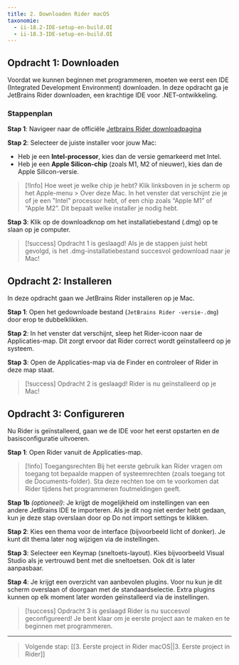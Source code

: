 ```yaml
---
title: 2. Downloaden Rider macOS
taxonomie:
  - ii-18.2-IDE-setup-en-build.OI
  - ii-18.3-IDE-setup-en-build.OI
---
```


## Opdracht 1: Downloaden
Voordat we kunnen beginnen met programmeren, moeten we eerst een IDE (Integrated Development Environment) downloaden. In deze opdracht ga je JetBrains Rider downloaden, een krachtige IDE voor .NET-ontwikkeling.

### Stappenplan

**Stap 1**: Navigeer naar de officiële [Jetbrains Rider downloadpagina](https://www.jetbrains.com/rider/download/#section=mac)

**Stap 2**: Selecteer de juiste installer voor jouw Mac:
* Heb je een **Intel-processor**, kies dan de versie gemarkeerd met Intel.
* Heb je een **Apple Silicon-chip** (zoals M1, M2 of nieuwer), kies dan de Apple Silicon-versie.

> [!Info] Hoe weet je welke chip je hebt?
> Klik linksboven in je scherm op het Apple-menu > Over deze Mac. In het venster dat verschijnt zie je of je een "Intel" processor hebt, of een chip zoals “Apple M1” of “Apple M2”. Dit bepaalt welke installer je nodig hebt.

**Stap 3**: Klik op de downloadknop om het installatiebestand (.dmg) op te slaan op je computer.

> [!success] Opdracht 1 is geslaagd!
> Als je de stappen juist hebt gevolgd, is het .dmg-installatiebestand succesvol gedownload naar je Mac!

## Opdracht 2: Installeren
In deze opdracht gaan we JetBrains Rider installeren op je Mac.

**Stap 1**: Open het gedownloade bestand (`JetBrains Rider -versie-.dmg`) door erop te dubbelklikken.

**Stap 2**: In het venster dat verschijnt, sleep het Rider-icoon naar de Applicaties-map. Dit zorgt ervoor dat Rider correct wordt geïnstalleerd op je systeem.

**Stap 3**: Open de Applicaties-map via de Finder en controleer of Rider in deze map staat.

> [!success] Opdracht 2 is geslaagd!
> Rider is nu geïnstalleerd op je Mac!

## Opdracht 3: Configureren
Nu Rider is geïnstalleerd, gaan we de IDE voor het eerst opstarten en de basisconfiguratie uitvoeren.

**Stap 1**: Open Rider vanuit de Applicaties-map.

> [!info] Toegangsrechten
> Bij het eerste gebruik kan Rider vragen om toegang tot bepaalde mappen of systeemrechten (zoals toegang tot de Documents-folder). Sta deze rechten toe om te voorkomen dat Rider tijdens het programmeren foutmeldingen geeft.

**Stap 1b** *(optioneel)*: Je krijgt de mogelijkheid om instellingen van een andere JetBrains IDE te importeren. Als je dit nog niet eerder hebt gedaan, kun je deze stap overslaan door op Do not import settings te klikken.

**Stap 2**: Kies een thema voor de interface (bijvoorbeeld licht of donker). Je kunt dit thema later nog wijzigen via de instellingen.

**Stap 3**: Selecteer een Keymap (sneltoets-layout). Kies bijvoorbeeld Visual Studio als je vertrouwd bent met die sneltoetsen. Ook dit is later aanpasbaar.

**Stap 4**: Je krijgt een overzicht van aanbevolen plugins. Voor nu kun je dit scherm overslaan of doorgaan met de standaardselectie. Extra plugins kunnen op elk moment later worden geïnstalleerd via de instellingen.

> [!success] Opdracht 3 is geslaagd
> Rider is nu succesvol geconfigureerd! Je bent klaar om je eerste project aan te maken en te beginnen met programmeren.

---
> Volgende stap: [[3. Eerste project in Rider macOS||3. Eerste project in Rider]]
